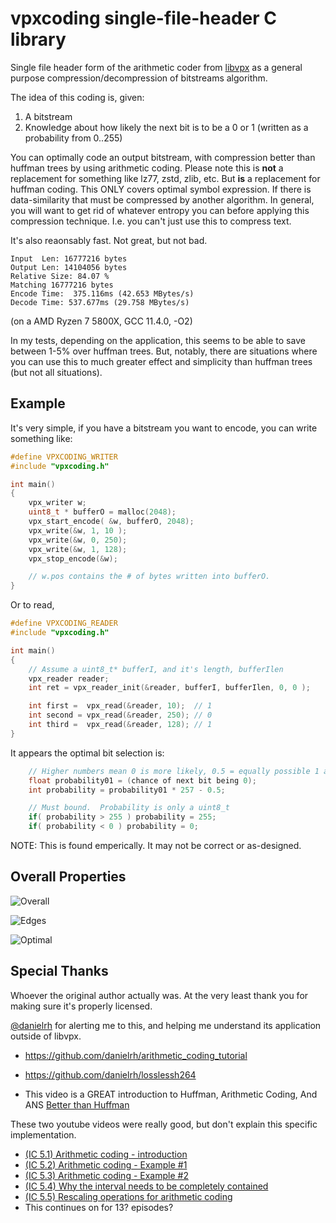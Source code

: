 # vpxcoding single-file-header C library

Single file header form of the arithmetic coder from [libvpx](https://github.com/webmproject/libvpx) as a general purpose compression/decompression of bitstreams algorithm.

The idea of this coding is, given:

1. A bitstream
2. Knowledge about how likely the next bit is to be a 0 or 1 (written as a probability from 0..255)

You can optimally code an output bitstream, with compression better than huffman trees by using arithmetic coding.  Please note this is **not** a replacement for something like lz77, zstd, zlib, etc.  But **is** a replacement for huffman coding.  This ONLY covers optimal symbol expression.  If there is data-similarity that must be compressed by another algorithm.  In general, you will want to get rid of whatever entropy you can before applying this compression technique. I.e. you can't just use this to compress text.

It's also reaonsably fast. Not great, but not bad.

```
Input  Len: 16777216 bytes
Output Len: 14104056 bytes
Relative Size: 84.07 %
Matching 16777216 bytes
Encode Time:  375.116ms (42.653 MBytes/s)
Decode Time: 537.677ms (29.758 MBytes/s)
```
(on a AMD Ryzen 7 5800X, GCC 11.4.0, -O2)

In my tests, depending on the application, this seems to be able to save between 1-5% over huffman trees.  But, notably, there are situations where you can use this to much greater effect and simplicity than huffman trees (but not all situations).

## Example

It's very simple, if you have a bitstream you want to encode, you can write something like:

```c
#define VPXCODING_WRITER
#include "vpxcoding.h"

int main()
{
	vpx_writer w;
	uint8_t * bufferO = malloc(2048);
	vpx_start_encode( &w, bufferO, 2048);
	vpx_write(&w, 1, 10 );
	vpx_write(&w, 0, 250);
	vpx_write(&w, 1, 128);
	vpx_stop_encode(&w);

	// w.pos contains the # of bytes written into bufferO.
}
```

Or to read, 
```c
#define VPXCODING_READER
#include "vpxcoding.h"

int main()
{
	// Assume a uint8_t* bufferI, and it's length, bufferIlen
	vpx_reader reader;
	int ret = vpx_reader_init(&reader, bufferI, bufferIlen, 0, 0 );

	int first =  vpx_read(&reader, 10);  // 1
	int second = vpx_read(&reader, 250); // 0
	int third =  vpx_read(&reader, 128); // 1
}
```


It appears the optimal bit selection is:

```c
	// Higher numbers mean 0 is more likely, 0.5 = equally possible 1 and 0.
	float probability01 = (chance of next bit being 0);
	int probability = probability01 * 257 - 0.5;

	// Must bound.  Probability is only a uint8_t
	if( probability > 255 ) probability = 255;
	if( probability < 0 ) probability = 0;
```

NOTE: This is found emperically.  It may not be correct or as-designed.


## Overall Properties

![Overall](https://github.com/user-attachments/assets/55d98d1d-9fc9-4bb2-a436-16dd0fbc603d)

![Edges](https://github.com/user-attachments/assets/c18f296a-d2af-4d7d-84a3-ef145f01a66c)

![Optimal](https://github.com/user-attachments/assets/d2315457-68a6-460e-aaa2-73ba25c0b0aa)


## Special Thanks


Whoever the original author actually was.  At the very least thank you for making sure it's properly licensed.

[@danielrh](https://github.com/danielrh) for alerting me to this, and helping me understand its application outside of libvpx.
 * https://github.com/danielrh/arithmetic_coding_tutorial 
 * https://github.com/danielrh/losslessh264

 * This video is a GREAT introduction to Huffman, Arithmetic Coding, And ANS [Better than Huffman](https://www.youtube.com/watch?v=RFWJM8JMXBs)

These two youtube videos were really good, but don't explain this specific implementation.
 * [(IC 5.1) Arithmetic coding - introduction](https://www.youtube.com/watch?v=ouYV3rBtrTI)
 * [(IC 5.2) Arithmetic coding - Example #1](https://www.youtube.com/watch?v=7vfqhoJVwuc)
 * [(IC 5.3) Arithmetic coding - Example #2](https://www.youtube.com/watch?v=CXCWQy9N2ag)
 * [(IC 5.4) Why the interval needs to be completely contained](https://www.youtube.com/watch?v=jHS8-rmEo5k)
 * [(IC 5.5) Rescaling operations for arithmetic coding](https://www.youtube.com/watch?v=t8_198HHSfI)
 * This continues on for 13? episodes?


